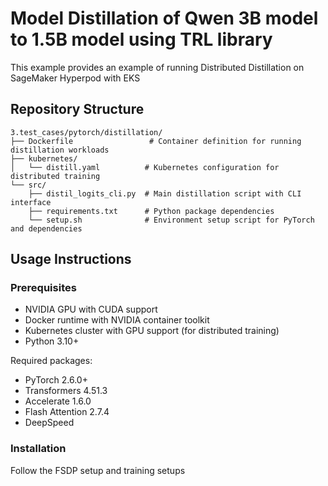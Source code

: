 # Model Distillation of Qwen 3B model to 1.5B model using TRL library

This example provides an example of running Distributed Distillation on SageMaker Hyperpod with EKS

## Repository Structure
```
3.test_cases/pytorch/distillation/
├── Dockerfile                 # Container definition for running distillation workloads
├── kubernetes/
│   └── distill.yaml          # Kubernetes configuration for distributed training
└── src/
    ├── distil_logits_cli.py  # Main distillation script with CLI interface
    ├── requirements.txt      # Python package dependencies
    └── setup.sh              # Environment setup script for PyTorch and dependencies
```

## Usage Instructions
### Prerequisites
- NVIDIA GPU with CUDA support
- Docker runtime with NVIDIA container toolkit
- Kubernetes cluster with GPU support (for distributed training)
- Python 3.10+

Required packages:
- PyTorch 2.6.0+
- Transformers 4.51.3
- Accelerate 1.6.0
- Flash Attention 2.7.4
- DeepSpeed

### Installation

Follow the FSDP setup and training setups
